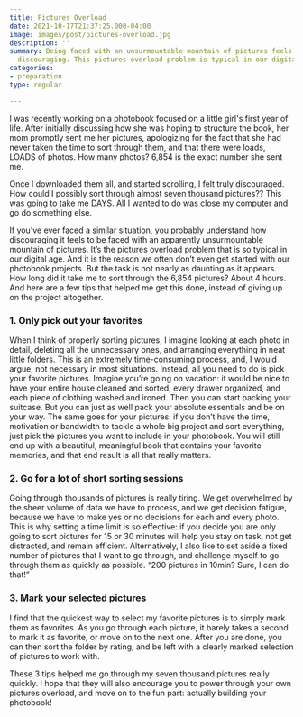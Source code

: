 ```yaml
---
title: Pictures Overload
date: 2021-10-17T21:37:25.000-04:00
image: images/post/pictures-overload.jpg
description: ''
summary: Being faced with an unsurmountable mountain of pictures feels absolutely
  discouraging. This pictures overload problem is typical in our digital age.
categories:
- preparation
type: regular

---
```

I was recently working on a photobook focused on a little girl's first year of life. After initially discussing how she was hoping to structure the book, her mom promptly sent me her pictures, apologizing for the fact that she had never taken the time to sort through them, and that there were loads, LOADS of photos. How many photos? 6,854 is the exact number she sent me. 

Once I downloaded them all, and started scrolling, I felt truly discouraged. How could I possibly sort through almost seven thousand pictures?? This was going to take me DAYS. All I wanted to do was close my computer and go do something else.

If you’ve ever faced a similar situation, you probably understand how discouraging
it feels to be faced with an apparently unsurmountable mountain of pictures.
It’s the pictures overload problem that is so typical in our digital age. And it is
the reason we often don’t even get started with our photobook projects. But the task
is not nearly as daunting as it appears. How long did it take me to sort through the
6,854 pictures? About 4 hours. And here are a few tips that helped me get this done,
instead of giving up on the project altogether.

### 1. Only pick out your favorites

When I think of properly sorting pictures, I imagine looking at each photo in detail,
deleting all the unnecessary ones, and arranging everything in neat little folders.
This is an extremely time-consuming process, and, I would argue, not necessary in
most situations. Instead, all you need to do is pick your favorite pictures.
Imagine you’re going on vacation: it would be nice to have your entire house cleaned
and sorted, every drawer organized, and each piece of clothing washed and ironed.
Then you can start packing your suitcase. But you can just as well pack your absolute
essentials and be on your way. The same goes for your pictures: if you don’t have
the time, motivation or bandwidth to tackle a whole big project and sort everything,
just pick the pictures you want to include in your photobook. You will still end up
with a beautiful, meaningful book that contains your favorite memories, and that end
result is all that really matters.

### 2. Go for a lot of short sorting sessions

Going through thousands of pictures is really tiring. We get overwhelmed by the sheer
volume of data we have to process, and we get decision fatigue, because we have to
make yes or no decisions for each and every photo. This is why setting a time limit
is so effective: if you decide you are only going to sort pictures for 15 or 30
minutes will help you stay on task, not get distracted, and remain efficient.
Alternatively, I also like to set aside a fixed number of pictures that I want to
go through, and challenge myself to go through them as quickly as possible.
“200 pictures in 10min? Sure, I can do that!”

### 3. Mark your selected pictures

I find that the quickest way to select my favorite pictures is to simply mark them as
favorites. As you go through each picture, it barely takes a second to mark it as
favorite, or move on to the next one. After you are done, you can then sort the folder
by rating, and be left with a clearly marked selection of pictures to work with.

These 3 tips helped me go through my seven thousand pictures really quickly. I hope
that they will also encourage you to power through your own pictures overload, and
move on to the fun part: actually building your photobook!